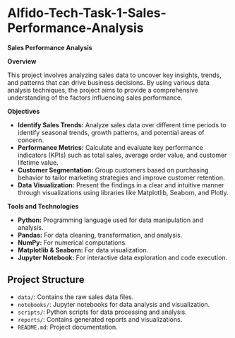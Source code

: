 # Alfido-Tech-Task-1-Sales-Performance-Analysis

**Sales Performance Analysis**

 **Overview**

This project involves analyzing sales data to uncover key insights, trends, and patterns that can drive business decisions. By using various data analysis techniques, the project aims to provide a comprehensive understanding of the factors influencing sales performance.

**Objectives**

- **Identify Sales Trends:** Analyze sales data over different time periods to identify seasonal trends, growth patterns, and potential areas of concern.
- **Performance Metrics:** Calculate and evaluate key performance indicators (KPIs) such as total sales, average order value, and customer lifetime value.
- **Customer Segmentation:** Group customers based on purchasing behavior to tailor marketing strategies and improve customer retention.
- **Data Visualization:** Present the findings in a clear and intuitive manner through visualizations using libraries like Matplotlib, Seaborn, and Plotly.

**Tools and Technologies**

- **Python:** Programming language used for data manipulation and analysis.
- **Pandas:** For data cleaning, transformation, and analysis.
- **NumPy:** For numerical computations.
- **Matplotlib & Seaborn:** For data visualization.
- **Jupyter Notebook:** For interactive data exploration and code execution.

## Project Structure
- `data/`: Contains the raw sales data files.
- `notebooks/`: Jupyter notebooks for data analysis and visualization.
- `scripts/`: Python scripts for data processing and analysis.
- `reports/`: Contains generated reports and visualizations.
- `README.md`: Project documentation.
